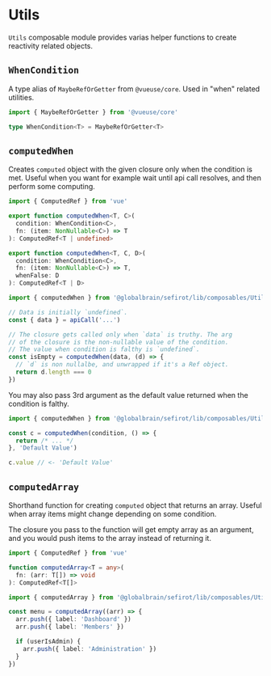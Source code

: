 # Utils

`Utils` composable module provides varias helper functions to create reactivity related objects.

## `WhenCondition`

A type alias of `MaybeRefOrGetter` from `@vueuse/core`. Used in "when" related utilities.

```ts
import { MaybeRefOrGetter } from '@vueuse/core'

type WhenCondition<T> = MaybeRefOrGetter<T>
```

## `computedWhen`

Creates `computed` object with the given closure only when the condition is met. Useful when you want for example wait until api call resolves, and then perform some computing.

```ts
import { ComputedRef } from 'vue'

export function computedWhen<T, C>(
  condition: WhenCondition<C>,
  fn: (item: NonNullable<C>) => T
): ComputedRef<T | undefined>

export function computedWhen<T, C, D>(
  condition: WhenCondition<C>,
  fn: (item: NonNullable<C>) => T,
  whenFalse: D
): ComputedRef<T | D>
```

```ts
import { computedWhen } from '@globalbrain/sefirot/lib/composables/Utils'

// Data is initially `undefined`.
const { data } = apiCall('...')

// The closure gets called only when `data` is truthy. The arg
// of the closure is the non-nullable value of the condition.
// The value when condition is falthy is `undefined`.
const isEmpty = computedWhen(data, (d) => {
  // `d` is non nullalbe, and unwrapped if it's a Ref object.
  return d.length === 0
})
```

You may also pass 3rd argument as the default value returned when the condition is falthy.

```ts
import { computedWhen } from '@globalbrain/sefirot/lib/composables/Utils'

const c = computedWhen(condition, () => {
  return /* ... */
}, 'Default Value')

c.value // <- 'Default Value'
```

## `computedArray`

Shorthand function for creating `computed` object that returns an array. Useful when array items might change depending on some condition.

The closure you pass to the function will get empty array as an argument, and you would push items to the array instead of returning it.

```ts
import { ComputedRef } from 'vue'

function computedArray<T = any>(
  fn: (arr: T[]) => void
): ComputedRef<T[]>
```

```ts
import { computedArray } from '@globalbrain/sefirot/lib/composables/Utils'

const menu = computedArray((arr) => {
  arr.push({ label: 'Dashboard' })
  arr.push({ label: 'Members' })

  if (userIsAdmin) {
    arr.push({ label: 'Administration' })
  }
})
```
